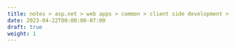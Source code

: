 ```yaml
---
title: notes > asp.net > web apps > common > client side development > run dotnet from javascript
date: 2023-04-22T00:00:00-07:00
draft: true
weight: 1
---
```

